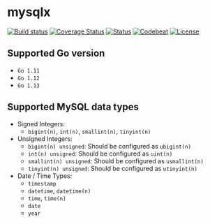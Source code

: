 # mysqlx

[![Build status](https://travis-ci.org/Andrew-M-C/go.mysqlx.svg?branch=master)](https://travis-ci.org/Andrew-M-C/go.mysqlx)  [![Coverage Status](https://coveralls.io/repos/github/Andrew-M-C/go.mysqlx/badge.svg?branch=master)](https://coveralls.io/github/Andrew-M-C/go.mysqlx?branch=master)  [![Status](https://img.shields.io/badge/status-develop-yellow.svg)](https://github.com/Andrew-M-C/go.mysqlx)  [![Codebeat](https://codebeat.co/badges/16fb0b95-56f3-42bf-91dc-ddcef8739b13)](https://codebeat.co/projects/github-com-andrew-m-c-go-mysqlx-master)  [![License](https://img.shields.io/badge/license-BSD%203--Clause-blue.svg)](https://opensource.org/licenses/BSD-3-Clause)

## Supported Go version

- `Go 1.11`
- `Go 1.12`
- `Go 1.13`

## Supported MySQL data types

- Signed Integers:
  - `bigint(n)`, `int(n)`, `smallint(n)`, `tinyint(n)`
- Unsigned Integers:
  - `bigint(n) unsigned`: Should be configured as `ubigint(n)`
  - `int(n) unsigned`: Should be configured as `uint(n)`
  - `smallint(n) unsigned`: Should be configured as `usmallint(n)`
  - `tinyint(n) unsigned`: Should be configured as `utinyint(n)`
- Date / Time Types:
  - `timestamp`
  - `datetime`, `datetime(n)`
  - `time`, `time(n)`
  - `date`
  - `year`
